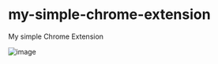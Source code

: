 # my-simple-chrome-extension
My simple Chrome Extension

![image](https://user-images.githubusercontent.com/13270461/215480374-a11434af-7364-498c-ab8d-a700880451e8.png)
